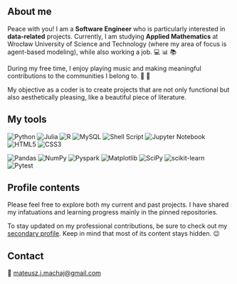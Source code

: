 ## About me

Peace with you! I am a **Software Engineer** who is particularly interested in **data-related** projects. Currently, I am studying **Applied Mathematics** at Wrocław University of Science and Technology (where my area of focus is agent-based modeling), while also working a job.  :computer: :bar_chart: :books: 

During my free time, I enjoy playing music and making meaningful contributions to the communities I belong to. :musical_keyboard: :raised_hands:

My objective as a coder is to create projects that are not only functional but also aesthetically pleasing, like a beautiful piece of literature. 


## My tools
![Python](https://img.shields.io/badge/python-3670A0?style=for-the-badge&logo=python&logoColor=white)
![Julia](https://img.shields.io/badge/-Julia-9558B2?style=for-the-badge&logo=julia&logoColor=white)
![R](https://img.shields.io/badge/r-%23276DC3.svg?style=for-the-badge&logo=r&logoColor=white)
![MySQL](https://img.shields.io/badge/mysql-00758F.svg?style=for-the-badge&logo=mysql&logoColor=white)
![Shell Script](https://img.shields.io/badge/shell_script-%23121011.svg?style=for-the-badge&logo=gnu-bash&logoColor=white)
![Jupyter Notebook](https://img.shields.io/badge/jupyter-FA0F00.svg?style=for-the-badge&logo=jupyter&logoColor=white)
![HTML5](https://img.shields.io/badge/html5-%23E34F26.svg?style=for-the-badge&logo=html5&logoColor=white)
![CSS3](https://img.shields.io/badge/css3-%231572B6.svg?style=for-the-badge&logo=css3&logoColor=white)

![Pandas](https://img.shields.io/badge/pandas-%23150458.svg?style=for-the-badge&logo=pandas&logoColor=white)
![NumPy](https://img.shields.io/badge/numpy-%23013243.svg?style=for-the-badge&logo=numpy&logoColor=white)
![Pyspark](https://img.shields.io/badge/pyspark-3670A0?style=for-the-badge)
![Matplotlib](https://img.shields.io/badge/Matplotlib-%23eeeeee.svg?style=for-the-badge&logo=Matplotlib&logoColor=black)
![SciPy](https://img.shields.io/badge/SciPy-%230C55A5.svg?style=for-the-badge&logo=scipy&logoColor=%white)
![scikit-learn](https://img.shields.io/badge/scikit--learn-%23F7931E.svg?style=for-the-badge&logo=scikit-learn&logoColor=white)
![Pytest](https://img.shields.io/badge/pytest-3670A0?style=for-the-badge)


## Profile contents

Please feel free to explore both my current and past projects. I have shared my infatuations and learning progress mainly in the pinned repositories.

To stay updated on my professional contributions, be sure to check out my [secondary profile](https://github.com/mateusz-machaj). Keep in mind that most of its content stays hidden. :wink:

## Contact
:envelope_with_arrow: mateusz.j.machaj@gmail.com
